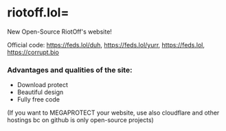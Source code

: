 # riotoff.lol=
New Open-Source RiotOff's website!

Official code: https://feds.lol/duh, https://feds.lol/yurr, https://feds.lol, https://corrupt.bio

### Advantages and qualities of the site:
- Download protect
- Beautiful design
- Fully free code

(If you want to MEGAPROTECT your website, use also cloudflare and other hostings bc on github is only open-source projects)
